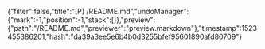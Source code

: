 {"filter":false,"title":"[P] /README.md","undoManager":{"mark":-1,"position":-1,"stack":[]},"preview":{"path":"/README.md","previewer":"preview.markdown"},"timestamp":1523455386201,"hash":"da39a3ee5e6b4b0d3255bfef95601890afd80709"}